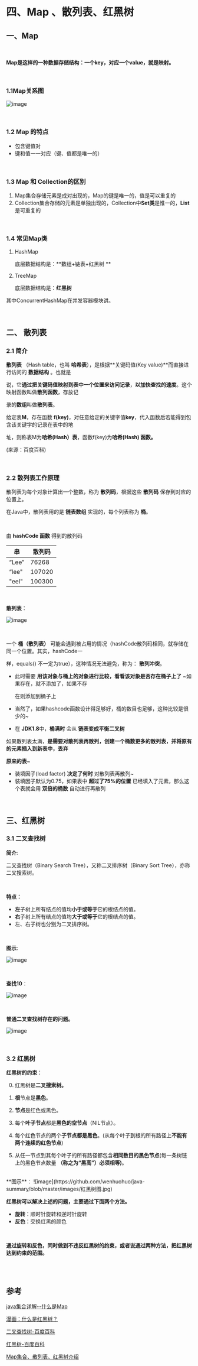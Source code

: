 # 四、Map 、散列表、红黑树



## 一、Map

<br>

**Map是这样的一种数据存储结构：一个key，对应一个value，就是映射。**

<br>

### 1.1Map关系图

![image](https://github.com/wenhuohuo/java-summary/blob/master/images/map关系图.png)

<br>

### 1.2 Map 的特点

- 包含键值对
- 键和值一一对应（键、值都是唯一的）

<br>

### 1.3 Map 和 Collection的区别

1. Map集合存储元素是成对出现的，Map的键是唯一的，值是可以重复的
2. Collection集合存储的元素是单独出现的，Collection中**Set类**是惟一的，**List** 是可重复的

<br>

### 1.4 常见Map类

1. HashMap

   底层数据结构是：**数组+链表+红黑树 **

2. TreeMap

   底层数据结构是：**红黑树**

其中ConcurrentHashMap在并发容器模块讲。

<br>



## 二、 散列表

### 2.1 简介

**散列表** （Hash table，也叫 **哈希表**），是根据**关键码值(Key value)**而直接进行访问的 **数据结构** 。也就是

说，它**通过把关键码值映射到表中一个位置来访问记录**，**以加快查找的速度**。这个映射函数叫做**散列函数**，存放记

录的**数组**叫做**散列表**。

给定表**M**，存在函数 **f(key)**，对任意给定的关键字值**key**，代入函数后若能得到包含该关键字的记录在表中的地

址，则称表M为**哈希(Hash）表**，函数f(key)为**哈希(Hash) 函数。**

(来源：百度百科)



<br>

### 2.2 散列表工作原理

散列表为每个对象计算出一个整数，称为 **散列码**，根据这些 **散列码** 保存到对应的位置上。

在Java中，散列表用的是 **链表数组** 实现的，每个列表称为 **桶**。

<br>

由 **hashCode 函数** 得到的散列码

| 串    | 散列码 |
| ----- | ------ |
| “Lee” | 76268  |
| “lee" | 107020 |
| "eel" | 100300 |

<br>

**散列表**：

![image](https://github.com/wenhuohuo/java-summary/blob/master/images/散列表.png)

<br>



一个 **桶（散列表）** 可能会遇到被占用的情况（hashCode散列码相同，就存储在同一个位置。其实，hashCode一

样，equals() 不一定为true），这种情况无法避免，称为： **散列冲突**。

- 此时需要 **用该对象与桶上的对象进行比较，看看该对象是否存在桶子上了** ~如果存在，就不添加了，如果不存

  在则添加到桶子上

- 当然了，如果hashcode函数设计得足够好，桶的数目也足够，这种比较是很少的~

- 在 **JDK1.8**中，**桶满时** 会从 **链表变成平衡二叉树**

如果散列表太满，**是需要对散列表再散列，创建一个桶数更多的散列表，并将原有的元素插入到新表中，丢弃**

**原来的表**~

- 装填因子(load factor) **决定了何时** 对散列表再散列~
- 装填因子默认为0.75，如果表中 **超过了75%的位置** 已经填入了元素，那么这个表就会用 **双倍的桶数** 自动进行再散列

<br>



## 三、红黑树

### 3.1 二叉查找树

**简介**:

二叉查找树（Binary Search Tree），又称二叉排序树（Binary Sort Tree），亦称二叉搜索树。

<br>

**特点：**

- **左**子树上所有结点的值均**小于或等于**它的根结点的值。
- **右**子树上所有结点的值均**大于或等于**它的根结点的值。
- 左、右子树也分别为二叉排序树。

<br>

**图示**:

![image](https://github.com/wenhuohuo/java-summary/blob/master/images/二叉查找树.jpg)

<br>

**查找10**：

![image](https://github.com/wenhuohuo/java-summary/blob/master/images/二叉查找树-查找10.jpg)

<br>

**普通二叉查找树存在的问题。**
<br>

![image](https://github.com/wenhuohuo/java-summary/blob/master/images/二叉查找树存在的问题.png)



<br>

### 3.2 红黑树

**红黑树的约束**：

0. 红黑树是**二叉搜索树。**

1. **根**节点是**黑色**。

2. **节点**是红色或黑色。

3. 每个**叶子节点**都是**黑色的空节点**（NIL节点）。

4. 每个红色节点的两个**子节点都是黑色**。(从每个叶子到根的所有路径上**不能有两个连续的红色节点**)

5. 从任一节点到其每个叶子的所有路径都包含**相同数目的黑色节点**(每一条树链上的黑色节点数量 **（称之为“黑高”）必须相等)**。

<br>
**图示**：
![image](https://github.com/wenhuohuo/java-summary/blob/master/images/红黑树图.jpg)
<br>

**红黑树可以解决上述的问题，主要通过下面两个方法。**

- **旋转**：顺时针旋转和逆时针旋转
- **反色**：交换红黑的颜色

<br>

**通过旋转和反色，同时做到不违反红黑树的约束，或者说通过两种方法，把红黑树达到约束的范围。**

<br>

<br>



## 参考

[java集合详解--什么是Map](https://blog.csdn.net/wz249863091/article/details/77483948)

[漫画：什么是红黑树？](https://zhuanlan.zhihu.com/p/31805309)

[二叉查找树-百度百科](https://baike.baidu.com/item/%E4%BA%8C%E5%8F%89%E6%8E%92%E5%BA%8F%E6%A0%91?fromtitle=%E4%BA%8C%E5%8F%89%E6%9F%A5%E6%89%BE%E6%A0%91&fromid=7077965)

[红黑树-百度百科](https://baike.baidu.com/item/%E7%BA%A2%E9%BB%91%E6%A0%91/2413209?fr=aladdin)

[Map集合、散列表、红黑树介绍](<https://mp.weixin.qq.com/s?__biz=MzI4Njg5MDA5NA==&mid=2247484135&idx=1&sn=be2221572ffc82f5792dd4ef1ea8e309&chksm=ebd743e6dca0caf00f188cabafc73665b875bf1cbe92cf3626cedb4f80313bb20a7429b8ec3f#rd>)
